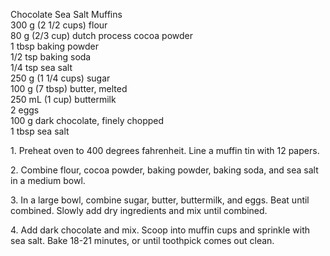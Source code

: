 
Chocolate Sea Salt Muffins  
300 g (2 1/2 cups) flour  
80 g (2/3 cup) dutch process cocoa powder  
1 tbsp baking powder  
1/2 tsp baking soda  
1/4 tsp sea salt  
250 g (1 1/4 cups) sugar  
100 g (7 tbsp) butter, melted  
250 mL (1 cup) buttermilk  
2 eggs  
100 g dark chocolate, finely chopped  
1 tbsp sea salt  
  
  
1\. Preheat oven to 400 degrees fahrenheit. Line a muffin tin with 12 papers.  
  
2\. Combine flour, cocoa powder, baking powder, baking soda, and sea salt in a medium bowl.  
  
3\. In a large bowl, combine sugar, butter, buttermilk, and eggs. Beat until combined. Slowly add dry ingredients and mix until combined.  
  
4\. Add dark chocolate and mix. Scoop into muffin cups and sprinkle with sea salt. Bake 18-21 minutes, or until toothpick comes out clean.  
    